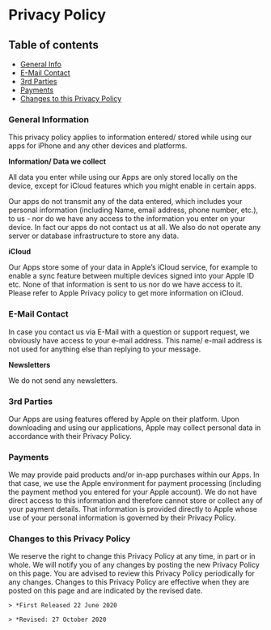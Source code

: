 # Privacy Policy

## Table of contents
* [General Info](#general-information)
* [E-Mail Contact](#e-mail)
* [3rd Parties](#3rd-parties)
* [Payments](#payments)
* [Changes to this Privacy Policy](#changes-to-this-privacy-policy)


### General Information

This privacy policy applies to information entered/ stored while using our apps for iPhone and any other devices and platforms.

**Information/ Data we collect**

All data you enter while using our Apps are only stored locally on the device, except for iCloud features which you might enable in certain apps.

Our apps do not transmit any of the data entered, which includes your personal information (including Name, email address, phone number, etc.), to us - nor do we have any access to the information you enter on your device. In fact our apps do not contact us at all.
We also do not operate any server or database infrastructure to store any data.


**iCloud**

Our Apps store some of your data in Apple’s iCloud service, for example to enable a sync feature between multiple devices signed into your Apple ID etc. None of that information is sent to us nor do we have access to it. Please refer to Apple Privacy policy to get more information on iCloud.


### E-Mail Contact

In case you contact us via E-Mail with a question or support request, we obviously have access to your e-mail address. This name/ e-mail address is not used for anything else than replying to your message. 


**Newsletters**

We do not send any newsletters.



### 3rd Parties

Our Apps are using features offered by Apple on their platform.
Upon downloading and using our applications, Apple may collect personal data in accordance with their Privacy Policy.


### Payments

We may provide paid products and/or in-app purchases within our Apps. In that case, we use the Apple environment for payment processing (including the payment method you entered for your Apple account). We do not have direct access to this information and therefore cannot store or collect any of your payment details. That information is provided directly to Apple whose use of your personal information is governed by their Privacy Policy.


### Changes to this Privacy Policy

We reserve the right to change this Privacy Policy at any time, in part or in whole. We will notify you of any changes by posting the new Privacy Policy on this page.
You are advised to review this Privacy Policy periodically for any changes. Changes to this Privacy Policy are effective when they are posted on this page and are indicated by the revised date.

```
> *First Released 22 June 2020

> *Revised: 27 October 2020
```
